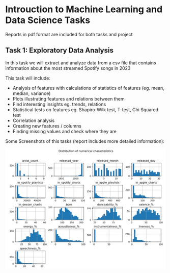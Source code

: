 # Introuction to Machine Learning and Data Science Tasks


Reports in pdf format are included for both tasks and project


## Task 1: Exploratory Data Analysis

In this task we will extract and analyze data from a csv file that contains information about the most streamed Spotify songs in 2023

This task will include:
  - Analysis of features with calculations of statistics of features (eg. mean, median, variance)
  - Plots illustrating features and relations between them
  - Find interesting insights eg. trends, relations
  - Statistical tests on features eg. Shapiro-Wilk test, T-test, Chi Squared test
  - Correlation analysis
  - Creating new features / columns
  - Finding missing values and check where they are

Some Screenshots of this tasks (report includes more detailed information):

![Image1](Screenshots\1.png)
